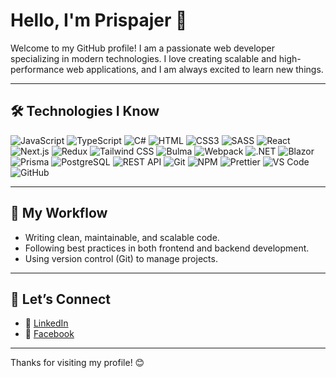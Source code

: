 # Hello, I'm Prispajer 👋

Welcome to my GitHub profile! I am a passionate web developer specializing in modern technologies. I love creating scalable and high-performance web applications, and I am always excited to learn new things.

---

## 🛠️ Technologies I Know

![JavaScript](https://img.shields.io/badge/JavaScript-F7DF1E?style=flat-square&logo=javascript&logoColor=black)
![TypeScript](https://img.shields.io/badge/TypeScript-3178C6?style=flat-square&logo=typescript&logoColor=white)
![C#](https://img.shields.io/badge/C%23-239120?style=flat-square&logo=c-sharp&logoColor=white)
![HTML](https://img.shields.io/badge/HTML5-E34F26?style=flat-square&logo=html5&logoColor=white)
![CSS3](https://img.shields.io/badge/CSS3-1572B6?style=flat-square&logo=css3&logoColor=white)
![SASS](https://img.shields.io/badge/SASS-CC6699?style=flat-square&logo=sass&logoColor=white)
![React](https://img.shields.io/badge/React-61DAFB?style=flat-square&logo=react&logoColor=black)
![Next.js](https://img.shields.io/badge/Next.js-000000?style=flat-square&logo=nextdotjs&logoColor=white)
![Redux](https://img.shields.io/badge/Redux-764ABC?style=flat-square&logo=redux&logoColor=white)
![Tailwind CSS](https://img.shields.io/badge/Tailwind_CSS-06B6D4?style=flat-square&logo=tailwindcss&logoColor=white)
![Bulma](https://img.shields.io/badge/Bulma-00D1B2?style=flat-square&logo=bulma&logoColor=white)
![Webpack](https://img.shields.io/badge/Webpack-8DD6F9?style=flat-square&logo=webpack&logoColor=black)
![.NET](https://img.shields.io/badge/.NET-512BD4?style=flat-square&logo=.net&logoColor=white)
![Blazor](https://img.shields.io/badge/Blazor-5A2C9A?style=flat-square&logo=blazor&logoColor=white)
![Prisma](https://img.shields.io/badge/Prisma-2D3748?style=flat-square&logo=prisma&logoColor=white)
![PostgreSQL](https://img.shields.io/badge/PostgreSQL-336791?style=flat-square&logo=postgresql&logoColor=white)
![REST API](https://img.shields.io/badge/REST_API-25D366?style=flat-square&logo=api&logoColor=white)
![Git](https://img.shields.io/badge/Git-F05032?style=flat-square&logo=git&logoColor=white)
![NPM](https://img.shields.io/badge/NPM-CB3837?style=flat-square&logo=npm&logoColor=white)
![Prettier](https://img.shields.io/badge/Prettier-F7B93E?style=flat-square&logo=prettier&logoColor=white)
![VS Code](https://img.shields.io/badge/VS%20Code-007ACC?style=flat-square&logo=visualstudiocode&logoColor=white)
![GitHub](https://img.shields.io/badge/GitHub-181717?style=flat-square&logo=github&logoColor=white)

---

## 🚀 My Workflow

- Writing clean, maintainable, and scalable code.
- Following best practices in both frontend and backend development.
- Using version control (Git) to manage projects.

---

## 💬 Let’s Connect

- 🔗 [LinkedIn](https://www.linkedin.com/in/adrian-kozie%C5%82-9413142b0/)
- 📖 [Facebook](https://www.facebook.com/adikoxi)

---

Thanks for visiting my profile! 😊
